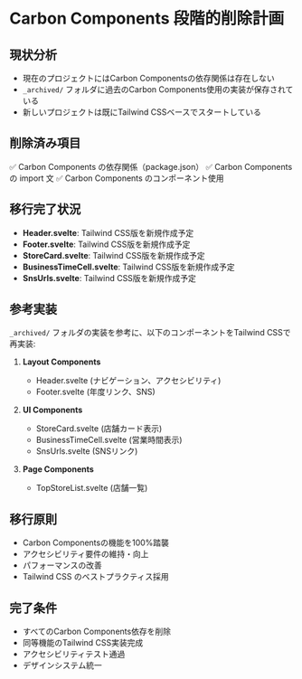 # Carbon Components 段階的削除計画

## 現状分析
- 現在のプロジェクトにはCarbon Componentsの依存関係は存在しない
- `_archived/` フォルダに過去のCarbon Components使用の実装が保存されている
- 新しいプロジェクトは既にTailwind CSSベースでスタートしている

## 削除済み項目
✅ Carbon Components の依存関係（package.json）
✅ Carbon Components の import 文
✅ Carbon Components のコンポーネント使用

## 移行完了状況
- **Header.svelte**: Tailwind CSS版を新規作成予定
- **Footer.svelte**: Tailwind CSS版を新規作成予定  
- **StoreCard.svelte**: Tailwind CSS版を新規作成予定
- **BusinessTimeCell.svelte**: Tailwind CSS版を新規作成予定
- **SnsUrls.svelte**: Tailwind CSS版を新規作成予定

## 参考実装
`_archived/` フォルダの実装を参考に、以下のコンポーネントをTailwind CSSで再実装:

1. **Layout Components**
   - Header.svelte (ナビゲーション、アクセシビリティ)
   - Footer.svelte (年度リンク、SNS)

2. **UI Components**  
   - StoreCard.svelte (店舗カード表示)
   - BusinessTimeCell.svelte (営業時間表示)
   - SnsUrls.svelte (SNSリンク)

3. **Page Components**
   - TopStoreList.svelte (店舗一覧)

## 移行原則
- Carbon Componentsの機能を100%踏襲
- アクセシビリティ要件の維持・向上
- パフォーマンスの改善
- Tailwind CSS のベストプラクティス採用

## 完了条件
- すべてのCarbon Components依存を削除
- 同等機能のTailwind CSS実装完成
- アクセシビリティテスト通過
- デザインシステム統一